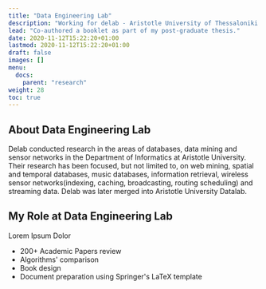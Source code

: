 ```yaml
---
title: "Data Engineering Lab"
description: "Working for delab - Aristotle University of Thessaloniki."
lead: "Co-authored a booklet as part of my post-graduate thesis."
date: 2020-11-12T15:22:20+01:00
lastmod: 2020-11-12T15:22:20+01:00
draft: false
images: []
menu:
  docs:
    parent: "research"
weight: 28
toc: true
---
```


## About Data Engineering Lab

Delab conducted research in the areas of databases, data mining and sensor networks in the Department of Informatics at Aristotle University. Their research has been focused, but not limited to, on web mining, spatial and temporal databases, music databases, information retrieval, wireless sensor networks(indexing, caching, broadcasting, routing scheduling) and streaming data. Delab was later merged into Aristotle University Datalab.

## My Role at Data Engineering Lab

Lorem Ipsum Dolor

* 200+ Academic Papers review
* Algorithms' comparison
* Book design
* Document preparation using Springer's LaTeX template
